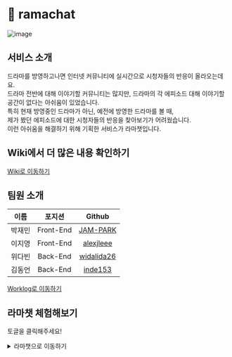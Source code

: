 # 🦙 ramachat

![image](https://cdn.discordapp.com/attachments/920134665430519940/923412105766518784/ramachat-main.png)

## 서비스 소개
드라마를 방영하고나면 인터넷 커뮤니티에 실시간으로 시청자들의 반응이 올라오는데요.  
드라마 전반에 대해 이야기할 커뮤니티는 많지만, 드라마의 각 에피소드 대해 이야기할 공간이 없다는 아쉬움이 있었습니다.  
특히 현재 방영중인 드라마가 아닌, 예전에 방영한 드라마를 볼 때,  
제가 봤던 에피소드에 대한 시청자들의 반응을 찾아보기가 어려웠습니다.  
이런 아쉬움을 해결하기 위해 기획한 서비스가 라마챗입니다.

## Wiki에서 더 많은 내용 확인하기
[Wiki로 이동하기](https://github.com/codestates/ramachat/wiki)

## 팀원 소개
|**이름**|포지션|Github|
|:---:|:---:|:---:|
|박재민|Front-End|[JAM-PARK](https://github.com/JAM-PARK)|
|이지영|Front-End|[alexjleee](https://github.com/alexjleee)|
|위다빈|Back-End|[widalida26](https://github.com/widalida26)|
|김동언|Back-End|[inde153](https://github.com/inde153)|

[Worklog로 이동하기](https://github.com/codestates/ramachat/wiki/%E2%9C%8F%EF%B8%8F-Worklog)

## 라마챗 체험해보기
토글을 클릭해주세요!
<details>
<summary>라마챗으로 이동하기</summary>
<div markdown="1">
  
  <a href="http://ramachat-client-bucket-1.s3-website.us-east-2.amazonaws.com/" target="_blank">라마챗으로 이동하기</a>  
</div>
</details>
